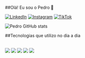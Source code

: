##Olá! Eu sou o Pedro 👋

[![LinkedIn](https://img.shields.io/badge/LinkedIn-0077B5?style=for-the-badge&logo=linkedin&logoColor=white)](https://linkedin.com/in/pedrohenriqueverginio)
[![Instagram](https://img.shields.io/badge/Instagram-E4405F?style=for-the-badge&logo=instagram&logoColor=white)](https://www.instagram.com/javierzinkk)
[![TikTok](https://img.shields.io/badge/Twitter-1DA1F2?style=for-the-badge&logo=twitter&logoColor=white)](https://twitter.com/lexysspjl/)

![Pedro GitHub stats](https://github-readme-stats.vercel.app/api?username=ogpdx&show_icons=true&theme=radical)

##Tecnologias que utilizo no dia a dia

<div style="display: inline_block"><br/>
<img align="center" src="https://img.shields.io/badge/HTML5-E34F26?style=for-the-badge&logo=html5&logoColor=white">
<img align="center" src="https://img.shields.io/badge/CSS3-1572B6?style=for-the-badge&logo=css3&logoColor=white">
<img align="center" src="https://img.shields.io/badge/JavaScript-323330?style=for-the-badge&logo=javascript&logoColor=F7DF1E">
<img align="center" src="https://img.shields.io/badge/Node.js-43853D?style=for-the-badge&logo=node.js&logoColor=white">
<img align="center" src="https://img.shields.io/badge/React-20232A?style=for-the-badge&logo=react&logoColor=61DAFB">
</div>
